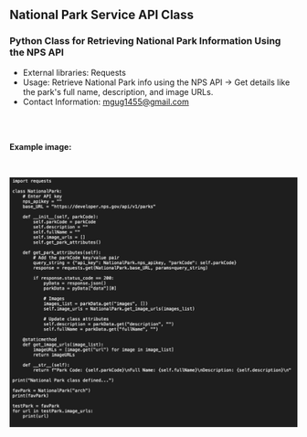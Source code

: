 ## National Park Service API Class 

### Python Class for Retrieving National Park Information Using the NPS API

- External libraries: Requests
- Usage: Retrieve National Park info using the NPS API -> Get details like the park's full name, description, and image URLs.
- Contact Information: [mgug1455@gmail.com](mailto:mgug1455@gmail.com)
<br>
<br>

**Example image:**

<br>

![NPS API Request Class Example Screen](/assets/NPS-screen.png)
